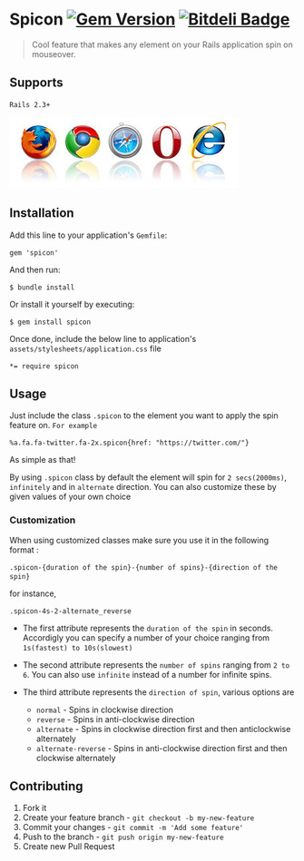 # Spicon   [![Gem Version](https://badge.fury.io/rb/spicon.png)](http://badge.fury.io/rb/spicon)     [![Bitdeli Badge](https://d2weczhvl823v0.cloudfront.net/NikhilNanjappa/spicon/trend.png)](https://bitdeli.com/free "Bitdeli Badge")


> Cool feature that makes any element on your Rails application spin on mouseover.

## Supports

    Rails 2.3+

![Browsers](https://github.com/gemathon-warriors/spicon/raw/master/images/browsers.jpg "Mozilla, Chrome, Safari, Opera, IE10")

## Installation

Add this line to your application's `Gemfile`:

    gem 'spicon'

And then run:

    $ bundle install

Or install it yourself by executing:

    $ gem install spicon

Once done, include the below line to application's `assets/stylesheets/application.css` file

    *= require spicon    

## Usage

Just include the class `.spicon` to the element you want to apply the spin feature on. `For example`

    %a.fa.fa-twitter.fa-2x.spicon{href: "https://twitter.com/"}

As simple as that!

By using `.spicon` class by default the element will spin for `2 secs(2000ms)`, `infinitely` and in `alternate` direction. You can also customize these by given values of your own choice

### Customization

When using customized classes make sure you use it in the following format :

    .spicon-{duration of the spin}-{number of spins}-{direction of the spin}

for instance,

	.spicon-4s-2-alternate_reverse	

+ The first attribute represents the `duration of the spin` in seconds. Accordigly you can specify a number of your choice ranging from `1s(fastest) to 10s(slowest)`

+ The second attribute represents the `number of spins` ranging from `2 to 6`. You can also use `infinite` instead of a number for infinite spins.

+ The third attribute represents the `direction of spin`, various options are
	- `normal` - Spins in clockwise direction
	- `reverse` - Spins in anti-clockwise direction
	- `alternate` - Spins in clockwise direction first and then anticlockwise alternately
	- `alternate-reverse` - Spins in anti-clockwise direction first and then clockwise alternately

## Contributing

1. Fork it
2. Create your feature branch - `git checkout -b my-new-feature`
3. Commit your changes - `git commit -m 'Add some feature'`
4. Push to the branch - `git push origin my-new-feature`
5. Create new Pull Request
